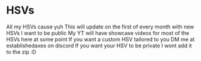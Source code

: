 # HSVs
All my HSVs cause yuh
This will update on the first of every month with new HSVs I want to be public
My YT will have showcase videos for most of the HSVs here at some point
If you want a custom HSV tailored to you DM me at establishedaxes on discord
If you want your HSV to be private I wont add it to the zip :D

